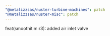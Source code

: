```yaml
---
"@metalizzsas/nuster-turbine-machines": patch
"@metalizzsas/nuster-misc": patch
---
```


feat(smoothit m r3): added air inlet valve
